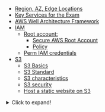 - [Region, AZ, Edge Locations](#region-az-edge-locations)
- [Key Services for the Exam](#key-services-for-the-exam)
- [AWS Well Architecture Framework](#aws-well-architecture-framework)
- [IAM](#iam)
  - [Root account:](#root-account)
    - [Secure AWS Root Account](#secure-aws-root-account)
    - [Policy](#policy)
  - [Perm IAM credentials](#perm-iam-credentials)
- [S3](#s3)
  - [S3 Basics](#s3-basics)
  - [S3 Standard](#s3-standard)
  - [S3 characteristics](#s3-characteristics)
  - [S3 security](#s3-security)
  - [Host a static website on S3](#host-a-static-website-on-s3)

<details>
  <summary>Click to expand!</summary>
  
  This is the content hidden inside the collapsible section. You can include any text or Markdown-formatted content here.



# Region, AZ, Edge Locations

- multiple availability Zone
- between AZ at least 100 km
- Edgelocation purpose : endpoint for AWS used for Cache , CDN 

# Key Services for the Exam

- Compute: EC2, Lambda, Elastic Beanstalk
- Storage: S3, EBS, EFS, FSx, Storage Gateway
- Databases: RDS, DynamoDB
- Networkings: VPC, direct connect, Route 5, API Gatewayte , AWS Global Accelerator

# AWS Well Architecture Framework

- To read: <https://aws.amazon.com/whitepapers/?nc1=h_ls&whitepapers-main.sort-by=item.additionalFields.sortDate&whitepapers-main.sort-order=desc&awsf.whitepapers-content-type=*all&awsf.whitepapers-global-methodology=methodology%23well-arch-framework&awsf.whitepapers-tech-category=*all&awsf.whitepapers-industries=*all&awsf.whitepapers-business-category=*all&whitepapers-main.q=AWS%2Bwell-architected%2Bframework&whitepapers-main.q_operator=AND&awsm.page-whitepapers-main=2>

# IAM

- Allow to manage users and teir level of access to the AWS ressources
- IMA isn't related to a region or AZ
- New users: No permiissions when first created

## Root account:

- email adddress to wignup to AWS 
- it has full control of all ressources to AWS

### Secure AWS Root Account

- Enable Multi facture auth
- Create Admin group for administrators, assign appropriate permessions
- Create user accounts for administrators
- Add users to admin group

### Policy

- policy document JSON
- can be assigned To groups & roles (to groups is the more appropriate) 

## Perm IAM credentials

- Users: physical person
- Groups: functions 
- Roles: Internal usage to enable interracting between ressources 

# S3

- Simple Storage Service
  - Scalable 
  - Secure
  - Simple

## S3 Basics

- Upload any type of files
- Cannot used to OS or databases
- Unlimited Storage
- Up to 5 To for each objects
- Universal Namespace : name cannot be already used globaly 
- Key-Value Store
  - Key: name of the object
  - Value: data itself
  - Version ID
  - Metadata: content type, modification date, ...
- High available & High Durable
- URL: 
  - https://bucketname.s3.region.amaso...com/Key-name
  - Successful CLI or API uploads will generate an HTTP 200 status code.

## S3 Standard

1. HA & HD : Replicated on 3 or more AZ
2. Designed for frequent access to data
3. Suitable for most Workloads

## S3 characteristics

- Multiple Storage class for different use cases
- Lifecycle Management
- Versioning : go back and forth between version of S3 object even if it's deleted

## S3 security

- Server side encryption
- Access Control Lists (ACLs) for groups / accoutns
- Bucket policies
- ACLs VS Policies
  - ACLs work on an **individual object** level
  - Bucket policies work on an **entire bucket** level

> **Enable public access to an object**
>
> 1. Create a bucket
> 2. Upload a file into the bucket (S3 Object)
> 3. Enable Public access (Bucket name ==> Permission ==> Block Public Access)
> 4. Enable ACL on objects (Bucket name ==> Permission ==> Object Ownership)

**Exam Tips**
>
>- Buckets / Objects are private by default
>- Object ACLs : handle individual object
>- Bucket ACLs : handle entire bucket
>- HTTP Status Code when upload an object is **HTTP 200**

## Host a static website on S3

- Only static web pages not any dynamic websites
- S3 scale automatically 

> How to:
>
> 1. Create a bucket 
> 2. Upload your static website (at least index.html & error.html)
> 3. Enable Public access (Bucket name ==> Permission ==> Block Public Access)
> 4. Update bucket policy (public access) 
>
> ```xml
> {
>	"Version": "2012-10-17",
>	"Statement": [
>		{
>			"Sid": "PublicReadGetObject",
>			"Effect": "Allow",
>			"Principal": "*",
>			"Action": [
>				"s3:GetObject"
>			],
>			"Resource": [
>				"arn:aws:s3:::BUCKET_NAME/*"
>			]
>		}
>	]
> }
> ```
>
> 5. Enable Hosting website on bucket Properties
> 6. Visite your web site (URL: http://BUCKET_NAME.s3-website-REGION.amazonaws.com )

**Exam Tips**
>
>- Bucket Policies: enable public acces using policies
>- Static content only
>- Automatic Scaling
</details>



